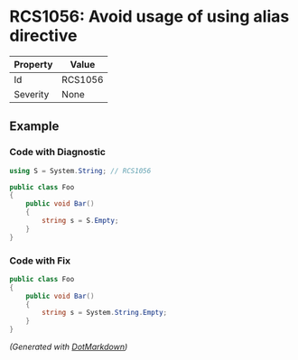 # RCS1056: Avoid usage of using alias directive

| Property | Value   |
| -------- | ------- |
| Id       | RCS1056 |
| Severity | None    |

## Example

### Code with Diagnostic

```csharp
using S = System.String; // RCS1056

public class Foo
{
    public void Bar()
    {
        string s = S.Empty;
    }
}
```

### Code with Fix

```csharp
public class Foo
{
    public void Bar()
    {
        string s = System.String.Empty;
    }
}
```


*\(Generated with [DotMarkdown](http://github.com/JosefPihrt/DotMarkdown)\)*